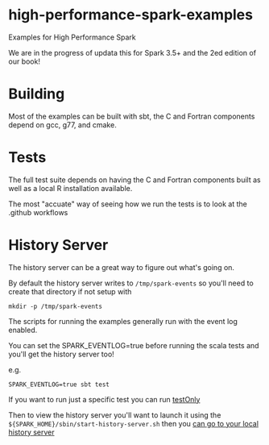 # high-performance-spark-examples
Examples for High Performance Spark

We are in the progress of updata this for Spark 3.5+ and the 2ed edition of our book!

# Building

Most of the examples can be built with sbt, the C and Fortran components depend on gcc, g77, and cmake.

# Tests

The full test suite depends on having the C and Fortran components built as well as a local R installation available.

The most "accuate" way of seeing how we run the tests is to look at the .github workflows

# History Server

The history server can be a great way to figure out what's going on.

By default the history server writes to `/tmp/spark-events` so you'll need to create that directory if not setup with

`mkdir -p /tmp/spark-events`

The scripts for running the examples generally run with the event log enabled.

You can set the SPARK_EVENTLOG=true before running the scala tests and you'll get the history server too!

e.g.

`SPARK_EVENTLOG=true sbt test`

If you want to run just a specific test you can run [testOnly](https://www.scala-sbt.org/1.x/docs/Testing.html)

Then to view the history server you'll want to launch it using the `${SPARK_HOME}/sbin/start-history-server.sh` then you [can go to your local history server](http://localhost:18080/)
